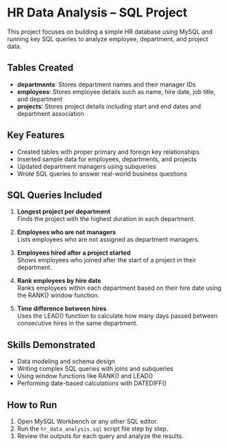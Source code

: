 # HR Data Analysis – SQL Project

This project focuses on building a simple HR database using MySQL and running key SQL queries to analyze employee, department, and project data.

## Tables Created

- **departments**: Stores department names and their manager IDs
- **employees**: Stores employee details such as name, hire date, job title, and department
- **projects**: Stores project details including start and end dates and department association

## Key Features

- Created tables with proper primary and foreign key relationships
- Inserted sample data for employees, departments, and projects
- Updated department managers using subqueries
- Wrote SQL queries to answer real-world business questions

## SQL Queries Included

1. **Longest project per department**  
   Finds the project with the highest duration in each department.

2. **Employees who are not managers**  
   Lists employees who are not assigned as department managers.

3. **Employees hired after a project started**  
   Shows employees who joined after the start of a project in their department.

4. **Rank employees by hire date**  
   Ranks employees within each department based on their hire date using the RANK() window function.

5. **Time difference between hires**  
   Uses the LEAD() function to calculate how many days passed between consecutive hires in the same department.

## Skills Demonstrated

- Data modeling and schema design
- Writing complex SQL queries with joins and subqueries
- Using window functions like RANK() and LEAD()
- Performing date-based calculations with DATEDIFF()

## How to Run

1. Open MySQL Workbench or any other SQL editor.
2. Run the `hr_data_analysis.sql` script file step by step.
3. Review the outputs for each query and analyze the results.

